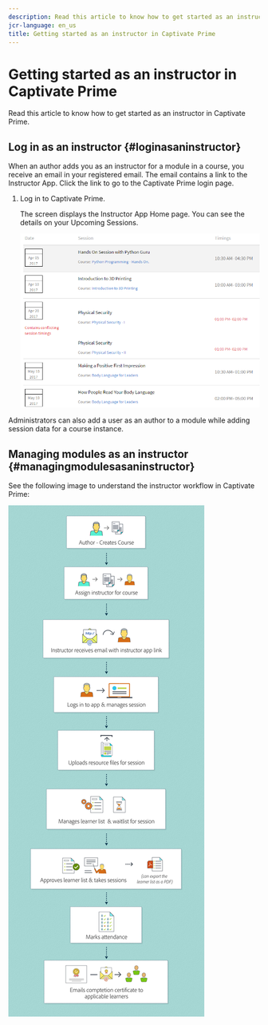 ```yaml
---
description: Read this article to know how to get started as an instructor in Captivate Prime.
jcr-language: en_us
title: Getting started as an instructor in Captivate Prime
---
```



# Getting started as an instructor in Captivate Prime

Read this article to know how to get started as an instructor in Captivate Prime.

## Log in as an instructor {#loginasaninstructor}

When an author adds you as an instructor for a module in a course, you receive an email in your registered email. The email contains a link to the Instructor App. Click the link to go to the Captivate Prime login page.

1. Log in to Captivate Prime.

   The screen displays the Instructor App Home page. You can see the details on your Upcoming Sessions.

   ![](assets/instructor-upcomingsession.png)

Administrators can also add a user as an author to a module while adding session data for a course instance.

## Managing modules as an instructor {#managingmodulesasaninstructor}

See the following image to understand the instructor workflow in Captivate Prime:

![](assets/instructor.jpg)
